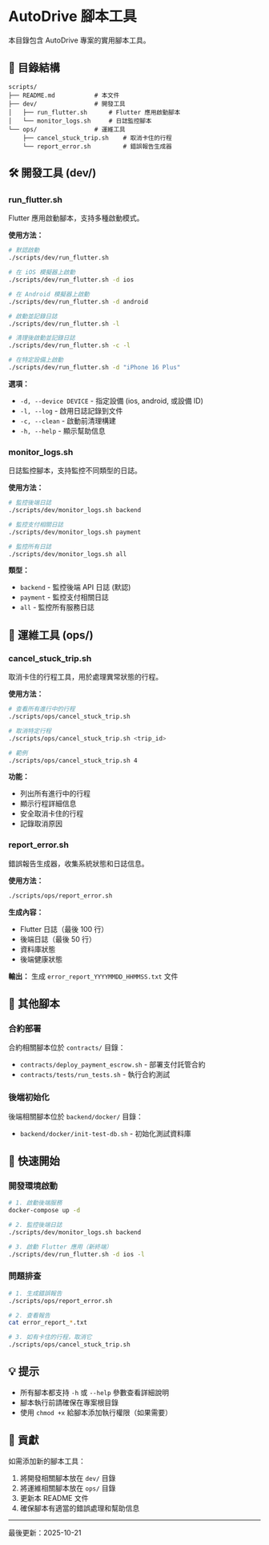 # AutoDrive 腳本工具

本目錄包含 AutoDrive 專案的實用腳本工具。

## 📁 目錄結構

```
scripts/
├── README.md           # 本文件
├── dev/                # 開發工具
│   ├── run_flutter.sh      # Flutter 應用啟動腳本
│   └── monitor_logs.sh     # 日誌監控腳本
└── ops/                # 運維工具
    ├── cancel_stuck_trip.sh    # 取消卡住的行程
    └── report_error.sh         # 錯誤報告生成器
```

## 🛠️ 開發工具 (dev/)

### run_flutter.sh
Flutter 應用啟動腳本，支持多種啟動模式。

**使用方法：**
```bash
# 默認啟動
./scripts/dev/run_flutter.sh

# 在 iOS 模擬器上啟動
./scripts/dev/run_flutter.sh -d ios

# 在 Android 模擬器上啟動
./scripts/dev/run_flutter.sh -d android

# 啟動並記錄日誌
./scripts/dev/run_flutter.sh -l

# 清理後啟動並記錄日誌
./scripts/dev/run_flutter.sh -c -l

# 在特定設備上啟動
./scripts/dev/run_flutter.sh -d "iPhone 16 Plus"
```

**選項：**
- `-d, --device DEVICE` - 指定設備 (ios, android, 或設備 ID)
- `-l, --log` - 啟用日誌記錄到文件
- `-c, --clean` - 啟動前清理構建
- `-h, --help` - 顯示幫助信息

### monitor_logs.sh
日誌監控腳本，支持監控不同類型的日誌。

**使用方法：**
```bash
# 監控後端日誌
./scripts/dev/monitor_logs.sh backend

# 監控支付相關日誌
./scripts/dev/monitor_logs.sh payment

# 監控所有日誌
./scripts/dev/monitor_logs.sh all
```

**類型：**
- `backend` - 監控後端 API 日誌 (默認)
- `payment` - 監控支付相關日誌
- `all` - 監控所有服務日誌

## 🔧 運維工具 (ops/)

### cancel_stuck_trip.sh
取消卡住的行程工具，用於處理異常狀態的行程。

**使用方法：**
```bash
# 查看所有進行中的行程
./scripts/ops/cancel_stuck_trip.sh

# 取消特定行程
./scripts/ops/cancel_stuck_trip.sh <trip_id>

# 範例
./scripts/ops/cancel_stuck_trip.sh 4
```

**功能：**
- 列出所有進行中的行程
- 顯示行程詳細信息
- 安全取消卡住的行程
- 記錄取消原因

### report_error.sh
錯誤報告生成器，收集系統狀態和日誌信息。

**使用方法：**
```bash
./scripts/ops/report_error.sh
```

**生成內容：**
- Flutter 日誌（最後 100 行）
- 後端日誌（最後 50 行）
- 資料庫狀態
- 後端健康狀態

**輸出：**
生成 `error_report_YYYYMMDD_HHMMSS.txt` 文件

## 📝 其他腳本

### 合約部署
合約相關腳本位於 `contracts/` 目錄：
- `contracts/deploy_payment_escrow.sh` - 部署支付託管合約
- `contracts/tests/run_tests.sh` - 執行合約測試

### 後端初始化
後端相關腳本位於 `backend/docker/` 目錄：
- `backend/docker/init-test-db.sh` - 初始化測試資料庫

## 🚀 快速開始

### 開發環境啟動
```bash
# 1. 啟動後端服務
docker-compose up -d

# 2. 監控後端日誌
./scripts/dev/monitor_logs.sh backend

# 3. 啟動 Flutter 應用（新終端）
./scripts/dev/run_flutter.sh -d ios -l
```

### 問題排查
```bash
# 1. 生成錯誤報告
./scripts/ops/report_error.sh

# 2. 查看報告
cat error_report_*.txt

# 3. 如有卡住的行程，取消它
./scripts/ops/cancel_stuck_trip.sh
```

## 💡 提示

- 所有腳本都支持 `-h` 或 `--help` 參數查看詳細說明
- 腳本執行前請確保在專案根目錄
- 使用 `chmod +x` 給腳本添加執行權限（如果需要）

## 🤝 貢獻

如需添加新的腳本工具：
1. 將開發相關腳本放在 `dev/` 目錄
2. 將運維相關腳本放在 `ops/` 目錄
3. 更新本 README 文件
4. 確保腳本有適當的錯誤處理和幫助信息

---

最後更新：2025-10-21

